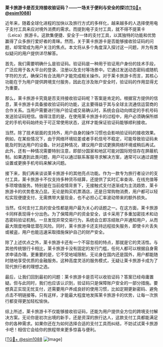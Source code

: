 **莱卡旅游卡是否支持接收验证码？——一场关于便利与安全的探讨[[TG💪+ @esim1088](https://t.me/s/esim1088)]**

近年来，随着全球化进程的加快以及旅行方式的多样化，越来越多的人选择使用电子支付工具来应对境外消费的需求。而提到电子支付工具，就不得不提莱卡（Leica）旅游卡。这款集便捷、安全于一体的支付工具，以其独特的功能和优势赢得了众多旅行爱好者的青睐。然而，关于莱卡旅游卡是否能够接收验证码的问题，却常常成为用户关注的焦点。本文将从多个角度深入探讨这一问题，并为有类似疑问的用户提供详尽解答。

首先，我们需要明确什么是验证码。验证码是一种用于验证用户身份的技术手段，广泛应用于各大平台的登录、注册以及支付等场景中。它通过发送动态密码或随机字符的方式，确保只有合法用户才能完成相关操作。对于莱卡旅游卡而言，其核心功能在于为用户提供跨境支付服务，因此在涉及账户安全时，验证码的作用显得尤为重要。

那么，莱卡旅游卡究竟是否支持接收验证码呢？答案是肯定的。根据官方提供的信息，莱卡旅游卡具备接收验证码的功能，这主要得益于其与全球主流通信运营商的合作关系。当用户需要进行账户验证或交易确认时，系统会自动向绑定的手机号码发送验证码短信。值得注意的是，在使用莱卡旅游卡的过程中，用户必须确保所绑定的手机号码始终处于可正常使用状态，这样才能保证验证码能够顺利接收。

当然，除了技术层面的支持外，用户自身的操作习惯也会影响验证码的接收效果。例如，在某些情况下，由于网络环境较差或者手机信号不稳定，可能导致验证码未能及时到达用户的设备。针对这种情况，建议用户尝试更换网络环境或稍后再试。此外，还有一种情况需要特别注意，即部分国家和地区可能对国际短信存在屏蔽机制。如果遇到此类问题，用户可以通过联系客服寻求解决方案，通常可以通过调整设置或更换手机号码来解决问题。

接下来，我们再来谈谈莱卡旅游卡的其他亮点功能。作为一款专为旅行者设计的支付工具，莱卡旅游卡不仅支持多种货币结算，还提供了实时汇率查询、在线充值等多项增值服务。特别是在当前疫情背景下，无接触式支付逐渐成为主流趋势，莱卡旅游卡的优势愈发凸显。无论是购买机票酒店，还是日常购物消费，用户都可以轻松实现便捷支付，无需携带大量现金，也不必担心汇率波动带来的额外损失。

当然，任何支付工具的安全性都是用户最为关心的话题之一。在这方面，莱卡旅游卡同样表现得十分出色。为了保障用户的资金安全，该卡采用了多重加密技术和动态密码验证机制。一旦发现异常交易行为，系统会立即冻结账户并通知用户，从而最大限度地降低潜在风险。同时，莱卡旅游卡还支持远程挂失服务，即使卡片丢失或被盗，用户也能迅速采取措施保护自己的财产安全。

除了上述优点之外，莱卡旅游卡还有一个不容忽视的特点，那就是它的灵活性。与其他传统银行卡相比，莱卡旅游卡没有固定的发行门槛，任何人都可以根据自身需求申请办理。更重要的是，它不受地域限制，无论身在国内还是国外，用户都能随时随地享受优质的金融服务。这种高度灵活的服务模式，无疑让莱卡旅游卡成为了现代旅行者的理想之选。

最后，让我们回到最初的问题：莱卡旅游卡是否可以收验证码？答案已经毋庸置疑。但与此同时，我们也应该认识到，验证码只是保障账户安全的一部分措施。要想真正实现无忧支付，还需要用户养成良好的使用习惯，比如定期更新密码、避免点击不明链接等。只有这样，才能最大程度地发挥莱卡旅游卡的优势，让每一次旅行都变得更加轻松愉快。

综上所述，莱卡旅游卡不仅能够接收验证码，还能为用户提供全方位的跨境支付解决方案。无论你是初次出境的新手，还是资深的旅行达人，这款支付工具都能满足你的各种需求。如果你还在为如何选择合适的支付工具而纠结，不妨试试莱卡旅游卡吧！相信它会给你的旅程带来更多惊喜与便利。

[[TG💪+ @esim1088](https://t.me/s/esim1088) ![Image](https://i.postimg.cc/4NQfJmqS/Snipaste-2025-05-13-00-14-12.png)]